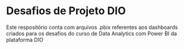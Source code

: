 # Desafios de Projeto DIO 

Este respositório conta com arquivos .pbix referentes aos dashboards criados para os desafios do curso de Data Analytics com Power BI da plataforma DIO
